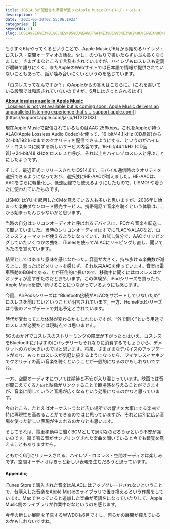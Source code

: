 ```yaml
---
title: iOS14.6が配信され準備が整ったApple Musicのハイレゾ・ロスレス
description: ''
date: '2021-05-30T02:55:06.192Z'
categories: []
keywords: []
slug: iOS14%2E6%E3%81%8C%E9%85%8D%E4%BF%A1%E3%81%95%E3%82%8C%E6%BA%96%E5%82%99%E3%81%8C%E6%95%B4%E3%81%A3%E3%81%9FApple+Music%E3%81%AE%E3%83%8F%E3%82%A4%...
---
```

もうすぐ6月やってくるということで、Apple Musicが6月から始めるハイレゾ・ロスレス・空間オーディオの話を。少し、のつもりで書いたらずいぶん長くなりました。さまざまなところで言及もされていますが、ハイレゾもロスレスも定義が曖昧で語りにくく、またAppleのWebサイトでは日本語で情報が提供されていないこともあって、話が噛み合いにくいというのを感じています。

「ロスレスってなんですか？」のAppleからの答えはこちらに。（これを書いている段階では和訳されていないのですが、6月にはきっとされるはず）

[**About lossless audio in Apple Music**  
_Lossless is not yet available but is coming soon. Apple Music delivers an unparalleled listening experience that's…_support.apple.com](https://support.apple.com/ja-jp/HT212183 "https://support.apple.com/ja-jp/HT212183")[](https://support.apple.com/ja-jp/HT212183)

現在Apple Musicで配信されているものはAAC 256kbps。これをAppleが持つALAC(Apple Lossless Audio Codec)を使って、16-bit/44.1 kHz (CD品質)から24-bit/192 kHzまでのクオリティを配信できるようにする、というのがハイレゾ・ロスレスに関する新しいサービス内容です。16-bit/44.1 kHz (CD品質)→24-bit/48 kHzをロスレスと呼び、それ以上をハイレゾロスレスと呼ぶことにしたようです。

そして、最近正式にリリースされたiOS14.6で、モバイル通信時のクオリティを選択できるようになっており、選択肢にHE-AACが増えました。HE-AACは、AACをさらに軽量化し、低速回線でも使えるようにしたもので、LISMO! や着うたに使われていたものです。

LISMO! はYUIを起用したCMを覚えている人も多いと思いますが、2006年に始まった楽曲ダウンロード販売サービス。携帯電話で音楽を聴くという体験はここから始まったんじゃないかと思います。

当時の自分はシリコンオーディオと呼ばれるデバイスに、PCから音楽を転送して聞いていました。当時のシリコンオーディオはすでにFLACやALACなど、ロスレスフォーマットが使えるようになっていて、お試し気分で、AACでリッピングしていたいくつかの曲を、iTunesを使ってALACにリッピングし直し、聞いてみたのを覚えています。

結果としてはあまり意味を感じなかった。容量が大きく、持ち歩ける楽曲数が減る上に、思ったほどメリットを感じず、それ以来AACを使っています。音楽は電車移動のBGMであることが圧倒的に長いので、移動中に聞くにはロスレスはクオリティが高すぎたのだとおもいます。この体験が、iPodシリーズを買ったり、Apple Musicを使い続けることにつながっているようにも感じます。

今回、AirPodsシリーズは “Bluetooth接続がALACをサポートしていないため” ロスレスを聞けないということが明言されています。一方、HomePodシリーズは今後のアップデートで対応予定とされています。

時代が変わってまた体験が変わるかもしれないですが、“外で聞く”という用途でロスレスが必要だとは現時点では思いません。

5Gのおかげでロスレスのストリーミングの障壁が下がったとはいえ、ロスレスをBluetoothに飛ばすのにバッテリーもそれなりに消費するでしょうから、デメリットの方が大きいのではと思います。将来、さまざまなデバイスのアップデートがあり、もっとロスレスが気軽に扱えるようになったら、ワイヤレスイヤホンでクオリティの高い音楽を聴くということが一般的になるのかもしれないですね。

一方、空間オーディオについては期待と不安が入り混じっています。映画では音が聞こえてくる方向と映像がリンクすることで臨場感を与えることができますが、音楽に関していうと音場が広くなるという効果になるのかなと思っています。

今のところ、たとえばオーケストラなど広い場所での響きを大事にする楽曲で特に再現性を高めることができるのではと思っていますが、それとは別に広い音場を使った新しい表現が生まれるのかなとも思います。

そしてそれは、電車移動中に聞くBGMとして適切なのだろうかという不安が強いのです。街で鳴る音がサンプリングされた楽曲を聞いていると今でも錯覚を覚えることもありますから。

ともかく6月にリリースされる、ハイレゾ・ロスレス・空間オーディオは楽しみです。空間オーディオはきっと新しい表現を生むだろうと思っています。

#### Appendix;

iTunes Storeで購入された音楽はALACにはアップグレードされないということで、昔購入した音楽をApple Musicのライブラリで置き換えるという作業をしています。Macでやっていると追加した楽曲が英語名になっていたりして、Apple Music側のライブラリが作業中だなというのを感じます。

今年の新しい展開を予告するWWDCも6月ですし、何らかの展開が控えているのかもしれないですね。